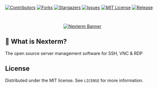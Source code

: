 [![Contributors][contributors-shield]][contributors-url]
[![Forks][forks-shield]][forks-url]
[![Stargazers][stars-shield]][stars-url]
[![Issues][issues-shield]][issues-url]
[![MIT License][license-shield]][license-url]
[![Release][release-shield]][release-url]

<br />
<p align="center">
  <a href="https://github.com/gnmyt/Nexterm">
    <picture>
        <source media="(prefers-color-scheme: dark)" srcset="https://i.imgur.com/WhNYRgX.png">
        <img alt="Nexterm Banner" src="https://i.imgur.com/TBMT7dt.png">
    </picture>
  </a>
</p>


## 🤔 What is Nexterm?

The open source server management software for SSH, VNC & RDP

## License

Distributed under the MIT license. See `LICENSE` for more information.

[contributors-shield]: https://img.shields.io/github/contributors/gnmyt/Nexterm.svg?style=for-the-badge
[contributors-url]: https://github.com/gnmyt/Nexterm/graphs/contributors
[forks-shield]: https://img.shields.io/github/forks/gnmyt/Nexterm.svg?style=for-the-badge
[forks-url]: https://github.com/gnmyt/Nexterm/network/members
[stars-shield]: https://img.shields.io/github/stars/gnmyt/Nexterm.svg?style=for-the-badge
[stars-url]: https://github.com/gnmyt/Nexterm/stargazers
[issues-shield]: https://img.shields.io/github/issues/gnmyt/Nexterm.svg?style=for-the-badge
[issues-url]: https://github.com/gnmyt/Nexterm/issues
[license-shield]: https://img.shields.io/github/license/gnmyt/Nexterm.svg?style=for-the-badge
[license-url]: https://github.com/gnmyt/Nexterm/blob/master/LICENSE
[release-shield]: https://img.shields.io/github/v/release/gnmyt/Nexterm.svg?style=for-the-badge
[release-url]: https://github.com/gnmyt/Nexterm/releases/latest
